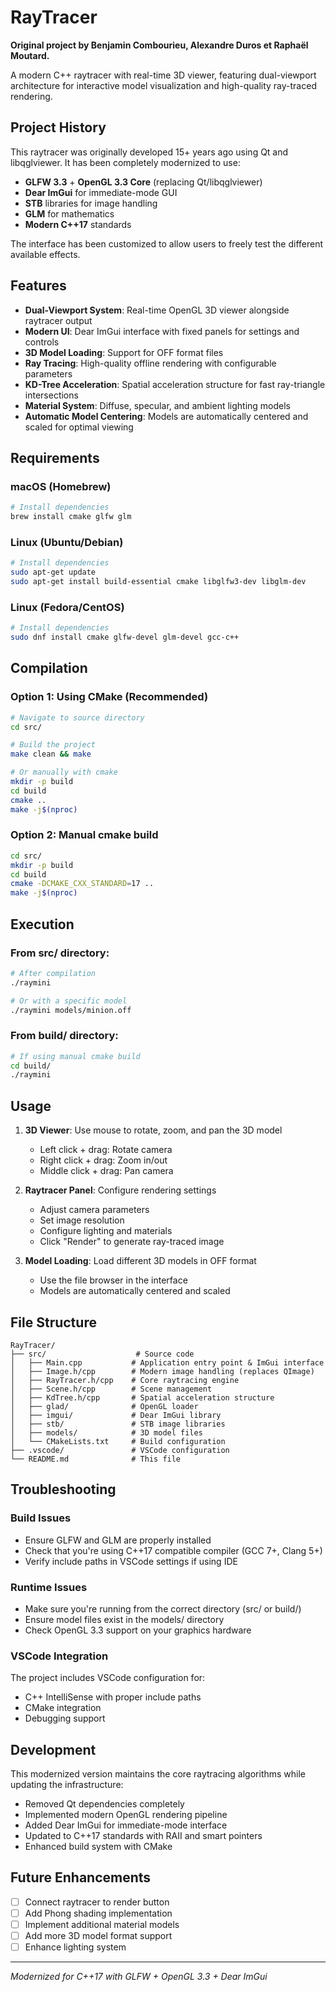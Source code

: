 # RayTracer

**Original project by Benjamin Combourieu, Alexandre Duros et Raphaël Moutard.**

A modern C++ raytracer with real-time 3D viewer, featuring dual-viewport architecture for interactive model visualization and high-quality ray-traced rendering.

## Project History

This raytracer was originally developed 15+ years ago using Qt and libqglviewer. It has been completely modernized to use:
- **GLFW 3.3** + **OpenGL 3.3 Core** (replacing Qt/libqglviewer)
- **Dear ImGui** for immediate-mode GUI
- **STB** libraries for image handling
- **GLM** for mathematics
- **Modern C++17** standards

The interface has been customized to allow users to freely test the different available effects.

## Features

- **Dual-Viewport System**: Real-time OpenGL 3D viewer alongside raytracer output
- **Modern UI**: Dear ImGui interface with fixed panels for settings and controls
- **3D Model Loading**: Support for OFF format files
- **Ray Tracing**: High-quality offline rendering with configurable parameters
- **KD-Tree Acceleration**: Spatial acceleration structure for fast ray-triangle intersections
- **Material System**: Diffuse, specular, and ambient lighting models
- **Automatic Model Centering**: Models are automatically centered and scaled for optimal viewing

## Requirements

### macOS (Homebrew)
```bash
# Install dependencies
brew install cmake glfw glm
```

### Linux (Ubuntu/Debian)
```bash
# Install dependencies
sudo apt-get update
sudo apt-get install build-essential cmake libglfw3-dev libglm-dev
```

### Linux (Fedora/CentOS)
```bash
# Install dependencies
sudo dnf install cmake glfw-devel glm-devel gcc-c++
```

## Compilation

### Option 1: Using CMake (Recommended)
```bash
# Navigate to source directory
cd src/

# Build the project
make clean && make

# Or manually with cmake
mkdir -p build
cd build
cmake ..
make -j$(nproc)
```

### Option 2: Manual cmake build
```bash
cd src/
mkdir -p build
cd build
cmake -DCMAKE_CXX_STANDARD=17 ..
make -j$(nproc)
```

## Execution

### From src/ directory:
```bash
# After compilation
./raymini

# Or with a specific model
./raymini models/minion.off
```

### From build/ directory:
```bash
# If using manual cmake build
cd build/
./raymini
```

## Usage

1. **3D Viewer**: Use mouse to rotate, zoom, and pan the 3D model
   - Left click + drag: Rotate camera
   - Right click + drag: Zoom in/out
   - Middle click + drag: Pan camera

2. **Raytracer Panel**: Configure rendering settings
   - Adjust camera parameters
   - Set image resolution
   - Configure lighting and materials
   - Click "Render" to generate ray-traced image

3. **Model Loading**: Load different 3D models in OFF format
   - Use the file browser in the interface
   - Models are automatically centered and scaled

## File Structure

```
RayTracer/
├── src/                    # Source code
│   ├── Main.cpp           # Application entry point & ImGui interface
│   ├── Image.h/cpp        # Modern image handling (replaces QImage)
│   ├── RayTracer.h/cpp    # Core raytracing engine
│   ├── Scene.h/cpp        # Scene management
│   ├── KdTree.h/cpp       # Spatial acceleration structure
│   ├── glad/              # OpenGL loader
│   ├── imgui/             # Dear ImGui library
│   ├── stb/               # STB image libraries
│   ├── models/            # 3D model files
│   └── CMakeLists.txt     # Build configuration
├── .vscode/               # VSCode configuration
└── README.md              # This file
```

## Troubleshooting

### Build Issues
- Ensure GLFW and GLM are properly installed
- Check that you're using C++17 compatible compiler (GCC 7+, Clang 5+)
- Verify include paths in VSCode settings if using IDE

### Runtime Issues
- Make sure you're running from the correct directory (src/ or build/)
- Ensure model files exist in the models/ directory
- Check OpenGL 3.3 support on your graphics hardware

### VSCode Integration
The project includes VSCode configuration for:
- C++ IntelliSense with proper include paths
- CMake integration
- Debugging support

## Development

This modernized version maintains the core raytracing algorithms while updating the infrastructure:
- Removed Qt dependencies completely
- Implemented modern OpenGL rendering pipeline
- Added Dear ImGui for immediate-mode interface
- Updated to C++17 standards with RAII and smart pointers
- Enhanced build system with CMake

## Future Enhancements

- [ ] Connect raytracer to render button
- [ ] Add Phong shading implementation
- [ ] Implement additional material models
- [ ] Add more 3D model format support
- [ ] Enhance lighting system

---

*Modernized for C++17 with GLFW + OpenGL 3.3 + Dear ImGui*